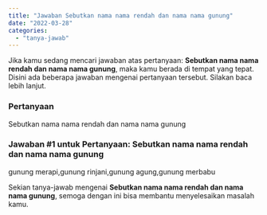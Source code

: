 ```yaml
---
title: "Jawaban Sebutkan nama nama rendah dan nama nama gunung"
date: "2022-03-28"
categories: 
  - "tanya-jawab"
---
```


Jika kamu sedang mencari jawaban atas pertanyaan: **Sebutkan nama nama rendah dan nama nama gunung**, maka kamu berada di tempat yang tepat. Disini ada beberapa jawaban mengenai pertanyaan tersebut. Silakan baca lebih lanjut.

### Pertanyaan

Sebutkan nama nama rendah dan nama nama gunung  

### Jawaban #1 untuk Pertanyaan: Sebutkan nama nama rendah dan nama nama gunung  

gunung merapi,gunung rinjani,gunung agung,gunung merbabu

Sekian tanya-jawab mengenai **Sebutkan nama nama rendah dan nama nama gunung**, semoga dengan ini bisa membantu menyelesaikan masalah kamu.
